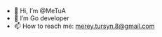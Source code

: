 - 👋 Hi, I’m @MeTuA
- 🌱 I’m Go developer
- 📫 How to reach me: merey.tursyn.8@gmail.com
<!---
MeTuA/MeTuA is a ✨ special ✨ repository because its `README.md` (this file) appears on your GitHub profile.
You can click the Preview link to take a look at your changes.
--->
